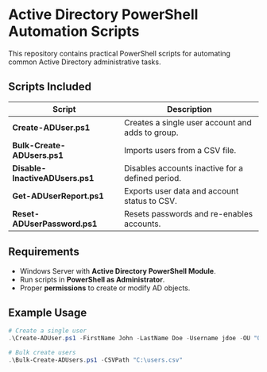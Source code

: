 # Active Directory PowerShell Automation Scripts

This repository contains practical PowerShell scripts for automating common Active Directory administrative tasks.

## Scripts Included
| Script | Description |
|--------|--------------|
| **Create-ADUser.ps1** | Creates a single user account and adds to group. |
| **Bulk-Create-ADUsers.ps1** | Imports users from a CSV file. |
| **Disable-InactiveADUsers.ps1** | Disables accounts inactive for a defined period. |
| **Get-ADUserReport.ps1** | Exports user data and account status to CSV. |
| **Reset-ADUserPassword.ps1** | Resets passwords and re-enables accounts. |

## Requirements
- Windows Server with **Active Directory PowerShell Module**.
- Run scripts in **PowerShell as Administrator**.
- Proper **permissions** to create or modify AD objects.

## Example Usage
```powershell
# Create a single user
.\Create-ADUser.ps1 -FirstName John -LastName Doe -Username jdoe -OU "OU=Users,DC=domain,DC=local" -Group "IT"

# Bulk create users
.\Bulk-Create-ADUsers.ps1 -CSVPath "C:\users.csv"
